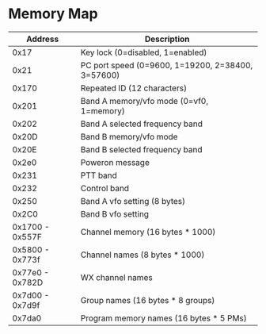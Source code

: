 # Memory Map

| Address         | Description                                       |
|-----------------|---------------------------------------------------|
| 0x17            | Key lock (0=disabled, 1=enabled)                  |
| 0x21            | PC port speed (0=9600, 1=19200, 2=38400, 3=57600) |
| 0x170           | Repeated ID (12 characters)                       |
| 0x201           | Band A memory/vfo mode (0=vf0, 1=memory)          |
| 0x202           | Band A selected frequency band                    |
| 0x20D           | Band B memory/vfo mode                            |
| 0x20E           | Band B selected frequency band                    |
| 0x2e0           | Poweron message                                   |
| 0x231           | PTT band                                          |
| 0x232           | Control band                                      |
| 0x250           | Band A vfo setting (8 bytes)                      |
| 0x2C0           | Band B vfo setting                                |
| 0x1700 - 0x557F | Channel memory (16 bytes * 1000)                  |
| 0x5800 - 0x773f | Channel names (8 bytes * 1000)                    |
| 0x77e0 - 0x782D | WX channel names                                  |
| 0x7d00 - 0x7d9f | Group names (16 bytes * 8 groups)                 |
| 0x7da0          | Program memory names (16 bytes * 5 PMs)           |
